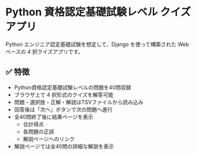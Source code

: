 # Python 資格認定基礎試験レベル クイズアプリ

Python エンジニア認定基礎試験を想定して、Django を使って構築された Web ベースの 4 択クイズアプリです。

## ✅ 特徴

- Python資格認定基礎試験レベルの問題を40問収録
- ブラウザ上で 4 択形式のクイズを解答可能
- 問題・選択肢・正解・解説はTSVファイルから読み込み
- 回答後は「次へ」ボタンで次の問題へ進行
- 全40問終了後に結果ページを表示
  - 合計得点
  - 各問題の正誤
  - 解説ページへのリンク
- 解説ページでは全40問の詳細な解説を表示